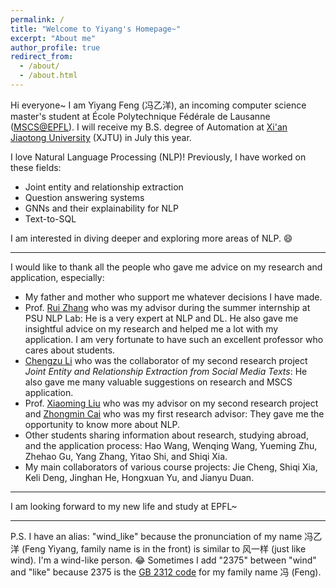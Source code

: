 ```yaml
---
permalink: /
title: "Welcome to Yiyang's Homepage~"
excerpt: "About me"
author_profile: true
redirect_from: 
  - /about/
  - /about.html
---
```


Hi everyone~ I am Yiyang Feng (冯乙洋), an incoming computer science master's student at École Polytechnique Fédérale de Lausanne ([MSCS@EPFL](https://www.epfl.ch/schools/ic/education/master/computer-science/)). I will receive my B.S. degree of Automation at [Xi'an Jiaotong University](https://en.xjtu.edu.cn/) (XJTU) in July this year.

I love Natural Language Processing (NLP)! Previously, I have worked on these fields:

- Joint entity and relationship extraction
- Question answering systems
- GNNs and their explainability for NLP
- Text-to-SQL

I am interested in diving deeper and exploring more areas of NLP. 😄

---

I would like to thank all the people who gave me advice on my research and application, especially:

- My father and mother who support me whatever decisions I have made.
- Prof. [Rui Zhang](https://ryanzhumich.github.io/) who was my advisor during the summer internship at PSU NLP Lab: He is a very expert at NLP and DL. He also gave me insightful advice on my research and helped me a lot with my application. I am very fortunate to have such an excellent professor who cares about students.
- [Chengzu Li](https://www.linkedin.cn/incareer/in/chengzu-li-111762226?trk=public_profile_samename-profile) who was the collaborator of my second research project *Joint Entity and Relationship Extraction from Social Media Texts*: He also gave me many valuable suggestions on research and MSCS application.
- Prof. [Xiaoming Liu](https://gr.xjtu.edu.cn/en/web/xm.liu) who was my advisor on my second research project and [Zhongmin Cai](https://gr.xjtu.edu.cn/en/web/zmcai/english-version) who was my first research advisor: They gave me the opportunity to know more about NLP.
- Other students sharing information about research, studying abroad, and the application process: Hao Wang, Wenqing Wang, Yueming Zhu, Zhehao Gu, Yang Zhang, Yitao Shi, and Shiqi Xia.
- My main collaborators of various course projects: Jie Cheng, Shiqi Xia, Keli Deng, Jinghan He, Hongxuan Yu, and Jianyu Duan.

---

I am looking forward to my new life and study at EPFL~

---

P.S. I have an alias: "wind_like" because the pronunciation of my name 冯乙洋 (Feng Yiyang, family name is in the front) is similar to 风一样 (just like wind). I'm a wind-like person. 😂 Sometimes I add "2375" between "wind" and "like" because 2375 is the [GB 2312 code](https://en.wikipedia.org/wiki/GB_2312) for my family name 冯 (Feng).
